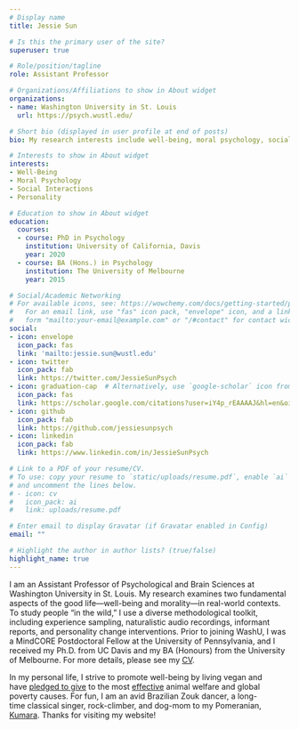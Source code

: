 ```yaml
---
# Display name
title: Jessie Sun

# Is this the primary user of the site?
superuser: true

# Role/position/tagline
role: Assistant Professor

# Organizations/Affiliations to show in About widget
organizations:
- name: Washington University in St. Louis
  url: https://psych.wustl.edu/

# Short bio (displayed in user profile at end of posts)
bio: My research interests include well-being, moral psychology, social interactions, and personality.

# Interests to show in About widget
interests:
- Well-Being
- Moral Psychology
- Social Interactions
- Personality

# Education to show in About widget
education:
  courses:
  - course: PhD in Psychology
    institution: University of California, Davis
    year: 2020
  - course: BA (Hons.) in Psychology
    institution: The University of Melbourne
    year: 2015

# Social/Academic Networking
# For available icons, see: https://wowchemy.com/docs/getting-started/page-builder/#icons
#   For an email link, use "fas" icon pack, "envelope" icon, and a link in the
#   form "mailto:your-email@example.com" or "/#contact" for contact widget.
social:
- icon: envelope
  icon_pack: fas
  link: 'mailto:jessie.sun@wustl.edu'
- icon: twitter
  icon_pack: fab
  link: https://twitter.com/JessieSunPsych
- icon: graduation-cap  # Alternatively, use `google-scholar` icon from `ai` icon pack
  icon_pack: fas
  link: https://scholar.google.com/citations?user=iY4p_rEAAAAJ&hl=en&oi=ao
- icon: github
  icon_pack: fab
  link: https://github.com/jessiesunpsych
- icon: linkedin
  icon_pack: fab
  link: https://www.linkedin.com/in/JessieSunPsych

# Link to a PDF of your resume/CV.
# To use: copy your resume to `static/uploads/resume.pdf`, enable `ai` icons in `params.toml`, 
# and uncomment the lines below.
# - icon: cv
#   icon_pack: ai
#   link: uploads/resume.pdf

# Enter email to display Gravatar (if Gravatar enabled in Config)
email: ""

# Highlight the author in author lists? (true/false)
highlight_name: true
---
```


I am an Assistant Professor of Psychological and Brain Sciences at Washington University in St. Louis. My research examines two fundamental aspects of the good life—well-being and morality—in real-world contexts. To study people “in the wild,” I use a diverse methodological toolkit, including experience sampling, naturalistic audio recordings, informant reports, and personality change interventions. Prior to joining WashU, I was a MindCORE Postdoctoral Fellow at the University of Pennsylvania, and I received my Ph.D. from UC Davis and my BA (Honours) from the University of Melbourne. For more details, please see my [CV](https://www.dropbox.com/s/ihztn8ux7bxfwxx/Sun_CV.pdf?raw=1).

In my personal life, I strive to promote well-being by living vegan and have [pledged to give](https://www.givingwhatwecan.org/about-us/members/#the-pledge-and-further-pledge-members) to the most [effective](https://www.ted.com/talks/peter_singer_the_why_and_how_of_effective_altruism) animal welfare and global poverty causes. For fun, I am an avid Brazilian Zouk dancer, a long-time classical singer, rock-climber, and dog-mom to my Pomeranian, [Kumara](https://www.dropbox.com/s/blb7q7yv5ed55bs/kumara.jpeg?dl=0). Thanks for visiting my website!
